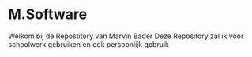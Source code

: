 # M.Software
Welkom bij de Repostitory van Marvin Bader
Deze Repository zal ik voor schoolwerk gebruiken en ook persoonlijk gebruik
